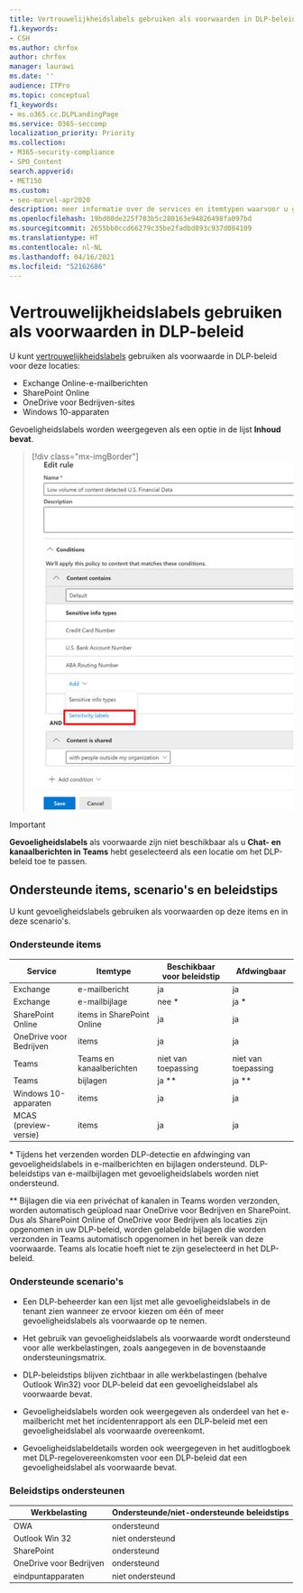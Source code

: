 ```yaml
---
title: Vertrouwelijkheidslabels gebruiken als voorwaarden in DLP-beleid
f1.keywords:
- CSH
ms.author: chrfox
author: chrfox
manager: laurawi
ms.date: ''
audience: ITPro
ms.topic: conceptual
f1_keywords:
- ms.o365.cc.DLPLandingPage
ms.service: O365-seccomp
localization_priority: Priority
ms.collection:
- M365-security-compliance
- SPO_Content
search.appverid:
- MET150
ms.custom:
- seo-marvel-apr2020
description: meer informatie over de services en itemtypen waarvoor u gevoeligheidslabels kunt gebruiken als voorwaarden in DLP-beleid
ms.openlocfilehash: 19bd80de225f703b5c280163e94826498fa097bd
ms.sourcegitcommit: 2655bb0ccd66279c35be2fadbd893c937d084109
ms.translationtype: HT
ms.contentlocale: nl-NL
ms.lasthandoff: 04/16/2021
ms.locfileid: "52162686"
---
```

# <a name="use-sensitivity-labels-as-conditions-in-dlp-policies"></a>Vertrouwelijkheidslabels gebruiken als voorwaarden in DLP-beleid

U kunt [vertrouwelijkheidslabels](sensitivity-labels.md) gebruiken als voorwaarde in DLP-beleid voor deze locaties:

- Exchange Online-e-mailberichten
- SharePoint Online
- OneDrive voor Bedrijven-sites
- Windows 10-apparaten

Gevoeligheidslabels worden weergegeven als een optie in de lijst **Inhoud bevat**.

> [!div class="mx-imgBorder"]
> ![gevoeligheidslabel als voorwaarde](../media/dlp-sensitivity-label-as-a-condition.png)

> [!IMPORTANT]
> **Gevoeligheidslabels** als voorwaarde zijn niet beschikbaar als u **Chat- en kanaalberichten in Teams** hebt geselecteerd als een locatie om het DLP-beleid toe te passen.


## <a name="supported-items-scenarios-and-policy-tips"></a>Ondersteunde items, scenario's en beleidstips

U kunt gevoeligheidslabels gebruiken als voorwaarden op deze items en in deze scenario's.

### <a name="supported-items"></a>Ondersteunde items

|Service  |Itemtype  |Beschikbaar voor beleidstip  |Afdwingbaar  |
|---------|---------|---------|---------|
|Exchange    |e-mailbericht         |ja         |ja         |
|Exchange    |e-mailbijlage         |nee *         |ja *         |
|SharePoint Online     |items in SharePoint Online         |ja         |ja         |
|OneDrive voor Bedrijven     |items         |ja         |ja         |
|Teams     |Teams en kanaalberichten         |niet van toepassing         |niet van toepassing         |
|Teams     |bijlagen         |ja **         |ja **         |
|Windows 10-apparaten     |items         |ja         |ja         |
|MCAS (preview-versie) |items         |ja         |ja         |

\* Tijdens het verzenden worden DLP-detectie en afdwinging van gevoeligheidslabels in e-mailberichten en bijlagen ondersteund. DLP-beleidstips van e-mailbijlagen met gevoeligheidslabels worden niet ondersteund.

\** Bijlagen die via een privéchat of kanalen in Teams worden verzonden, worden automatisch geüpload naar OneDrive voor Bedrijven en SharePoint. Dus als SharePoint Online of OneDrive voor Bedrijven als locaties zijn opgenomen in uw DLP-beleid, worden gelabelde bijlagen die worden verzonden in Teams automatisch opgenomen in het bereik van deze voorwaarde. Teams als locatie hoeft niet te zijn geselecteerd in het DLP-beleid.

### <a name="supported-scenarios"></a>Ondersteunde scenario's

- Een DLP-beheerder kan een lijst met alle gevoeligheidslabels in de tenant zien wanneer ze ervoor kiezen om één of meer gevoeligheidslabels als voorwaarde op te nemen.

- Het gebruik van gevoeligheidslabels als voorwaarde wordt ondersteund voor alle werkbelastingen, zoals aangegeven in de bovenstaande ondersteuningsmatrix.

- DLP-beleidstips blijven zichtbaar in alle werkbelastingen (behalve Outlook Win32) voor DLP-beleid dat een gevoeligheidslabel als voorwaarde bevat.

- Gevoeligheidslabels worden ook weergegeven als onderdeel van het e-mailbericht met het incidentenrapport als een DLP-beleid met een gevoeligheidslabel als voorwaarde overeenkomt.

- Gevoeligheidslabeldetails worden ook weergegeven in het auditlogboek met DLP-regelovereenkomsten voor een DLP-beleid dat een gevoeligheidslabel als voorwaarde bevat.


### <a name="support-policy-tips"></a>Beleidstips ondersteunen


|Werkbelasting  |Ondersteunde/niet-ondersteunde beleidstips  |
|---------|---------|
|OWA |    ondersteund     |
|Outlook Win 32    |  niet ondersteund       |
|SharePoint   |   ondersteund      |
|OneDrive voor Bedrijven    |    ondersteund     |
|eindpuntapparaten   |  niet ondersteund       |
